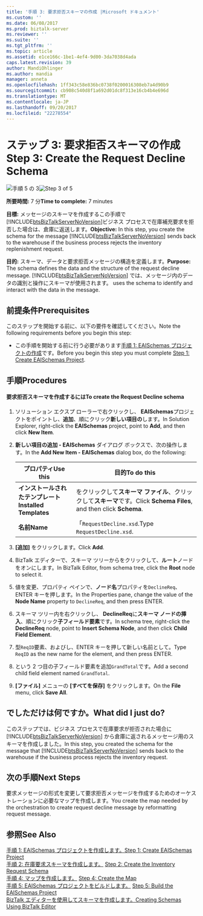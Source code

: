 ```yaml
---
title: '手順 3: 要求拒否スキーマの作成 |Microsoft ドキュメント'
ms.custom: ''
ms.date: 06/08/2017
ms.prod: biztalk-server
ms.reviewer: ''
ms.suite: ''
ms.tgt_pltfrm: ''
ms.topic: article
ms.assetid: e1ce166c-1be1-4ef4-9d00-3da7038d4ada
caps.latest.revision: 39
author: MandiOhlinger
ms.author: mandia
manager: anneta
ms.openlocfilehash: 1ff343c58e836bc0738f0200016308eb7a4d90b9
ms.sourcegitcommit: cb908c540d8f1a692d01dc8f313e16cb4b4e696d
ms.translationtype: MT
ms.contentlocale: ja-JP
ms.lasthandoff: 09/20/2017
ms.locfileid: "22278554"
---
```

# <a name="step-3-create-the-request-decline-schema"></a><span data-ttu-id="6f39b-102">ステップ 3: 要求拒否スキーマの作成</span><span class="sxs-lookup"><span data-stu-id="6f39b-102">Step 3: Create the Request Decline Schema</span></span>
<span data-ttu-id="6f39b-103">![手順 5 の 3](../core/media/step-3of5.gif "Step_3of5")</span><span class="sxs-lookup"><span data-stu-id="6f39b-103">![Step 3 of 5](../core/media/step-3of5.gif "Step_3of5")</span></span>  
  
 <span data-ttu-id="6f39b-104">**所要時間:** 7 分</span><span class="sxs-lookup"><span data-stu-id="6f39b-104">**Time to complete:** 7 minutes</span></span>  
  
 <span data-ttu-id="6f39b-105">**目標:** メッセージのスキーマを作成するこの手順で[!INCLUDE[btsBizTalkServerNoVersion](../includes/btsbiztalkservernoversion-md.md)]ビジネス プロセスで在庫補充要求を拒否した場合は、倉庫に返送します。</span><span class="sxs-lookup"><span data-stu-id="6f39b-105">**Objective:** In this step, you create the schema for the message [!INCLUDE[btsBizTalkServerNoVersion](../includes/btsbiztalkservernoversion-md.md)] sends back to the warehouse if the business process rejects the inventory replenishment request.</span></span>  
  
 <span data-ttu-id="6f39b-106">**目的:** スキーマ、データと要求拒否メッセージの構造を定義します。</span><span class="sxs-lookup"><span data-stu-id="6f39b-106">**Purpose:** The schema defines the data and the structure of the request decline message.</span></span> [!INCLUDE[btsBizTalkServerNoVersion](../includes/btsbiztalkservernoversion-md.md)]<span data-ttu-id="6f39b-107"> では、メッセージ内のデータの識別と操作にスキーマが使用されます。</span><span class="sxs-lookup"><span data-stu-id="6f39b-107"> uses the schema to identify and interact with the data in the message.</span></span>  
  
## <a name="prerequisites"></a><span data-ttu-id="6f39b-108">前提条件</span><span class="sxs-lookup"><span data-stu-id="6f39b-108">Prerequisites</span></span>  
 <span data-ttu-id="6f39b-109">このステップを開始する前に、以下の要件を確認してください。</span><span class="sxs-lookup"><span data-stu-id="6f39b-109">Note the following requirements before you begin this step:</span></span>  
  
-   <span data-ttu-id="6f39b-110">この手順を開始する前に行う必要があります[手順 1: EAISchemas プロジェクトの作成](../core/step-1-create-eaischemas-project.md)です。</span><span class="sxs-lookup"><span data-stu-id="6f39b-110">Before you begin this step you must complete [Step 1: Create EAISchemas Project](../core/step-1-create-eaischemas-project.md).</span></span>  
  
## <a name="procedures"></a><span data-ttu-id="6f39b-111">手順</span><span class="sxs-lookup"><span data-stu-id="6f39b-111">Procedures</span></span>  
  
#### <a name="to-create-the-request-decline-schema"></a><span data-ttu-id="6f39b-112">要求拒否スキーマを作成するには</span><span class="sxs-lookup"><span data-stu-id="6f39b-112">To create the Request Decline schema</span></span>  
  
1.  <span data-ttu-id="6f39b-113">ソリューション エクスプ ローラーで右クリックし、 **EAISchemas**プロジェクトをポイントし、**追加**、順にクリック**新しい項目の**します。</span><span class="sxs-lookup"><span data-stu-id="6f39b-113">In Solution Explorer, right-click the **EAISchemas** project, point to **Add**, and then click **New Item**.</span></span>  
  
2.  <span data-ttu-id="6f39b-114">**新しい項目の追加 - EAISchemas**  ダイアログ ボックスで、次の操作します。</span><span class="sxs-lookup"><span data-stu-id="6f39b-114">In the **Add New Item - EAISchemas** dialog box, do the following:</span></span>  
  
    |<span data-ttu-id="6f39b-115">プロパティ</span><span class="sxs-lookup"><span data-stu-id="6f39b-115">Use this</span></span>|<span data-ttu-id="6f39b-116">目的</span><span class="sxs-lookup"><span data-stu-id="6f39b-116">To do this</span></span>|  
    |--------------|----------------|  
    |<span data-ttu-id="6f39b-117">**インストールされたテンプレート**</span><span class="sxs-lookup"><span data-stu-id="6f39b-117">**Installed Templates**</span></span>|<span data-ttu-id="6f39b-118">をクリックして**スキーマ ファイル**、クリックして**スキーマ**です。</span><span class="sxs-lookup"><span data-stu-id="6f39b-118">Click **Schema Files**, and then click **Schema**.</span></span>|  
    |<span data-ttu-id="6f39b-119">**名前**</span><span class="sxs-lookup"><span data-stu-id="6f39b-119">**Name**</span></span>|<span data-ttu-id="6f39b-120">「`RequestDecline.xsd`.</span><span class="sxs-lookup"><span data-stu-id="6f39b-120">Type `RequestDecline.xsd`.</span></span>|  
  
3.  <span data-ttu-id="6f39b-121">**[追加]** をクリックします。</span><span class="sxs-lookup"><span data-stu-id="6f39b-121">Click **Add**.</span></span>  
  
4.  <span data-ttu-id="6f39b-122">BizTalk エディターで、スキーマ ツリーからをクリックして、**ルート**ノードをオンにします。</span><span class="sxs-lookup"><span data-stu-id="6f39b-122">In BizTalk Editor, from schema tree, click the **Root** node to select it.</span></span>  
  
5.  <span data-ttu-id="6f39b-123">値を変更、プロパティ ペインで、**ノード名**プロパティを`DeclineReq`、ENTER キーを押します。</span><span class="sxs-lookup"><span data-stu-id="6f39b-123">In the Properties pane, change the value of the **Node Name** property to `DeclineReq`, and then press ENTER.</span></span>  
  
6.  <span data-ttu-id="6f39b-124">スキーマ ツリー内を右クリックし、 **DeclineReq**に**スキーマ ノードの挿入**、順にクリック**子フィールド要素**です。</span><span class="sxs-lookup"><span data-stu-id="6f39b-124">In schema tree, right-click the **DeclineReq** node, point to **Insert Schema Node**, and then click **Child Field Element**.</span></span>  
  
7.  <span data-ttu-id="6f39b-125">型`ReqID`要素、およびし、ENTER キーを押して新しい名前として。</span><span class="sxs-lookup"><span data-stu-id="6f39b-125">Type `ReqID` as the new name for the element, and then press ENTER.</span></span>  
  
8.  <span data-ttu-id="6f39b-126">という 2 つ目の子フィールド要素を追加`GrandTotal`です。</span><span class="sxs-lookup"><span data-stu-id="6f39b-126">Add a second child field element named `GrandTotal`.</span></span>  
  
9. <span data-ttu-id="6f39b-127">**[ファイル]** メニューの **[すべてを保存]** をクリックします。</span><span class="sxs-lookup"><span data-stu-id="6f39b-127">On the **File** menu, click **Save All**.</span></span>  
  
## <a name="what-did-i-just-do"></a><span data-ttu-id="6f39b-128">でしただけは何ですか。</span><span class="sxs-lookup"><span data-stu-id="6f39b-128">What did I just do?</span></span>  
 <span data-ttu-id="6f39b-129">このステップでは、ビジネス プロセスで在庫要求が拒否された場合に [!INCLUDE[btsBizTalkServerNoVersion](../includes/btsbiztalkservernoversion-md.md)] から倉庫に返されるメッセージ用のスキーマを作成しました。</span><span class="sxs-lookup"><span data-stu-id="6f39b-129">In this step, you created the schema for the message that [!INCLUDE[btsBizTalkServerNoVersion](../includes/btsbiztalkservernoversion-md.md)] sends back to the warehouse if the business process rejects the inventory request.</span></span>  
  
## <a name="next-steps"></a><span data-ttu-id="6f39b-130">次の手順</span><span class="sxs-lookup"><span data-stu-id="6f39b-130">Next Steps</span></span>  
 <span data-ttu-id="6f39b-131">要求メッセージの形式を変更して要求拒否メッセージを作成するためのオーケストレーションに必要なマップを作成します。</span><span class="sxs-lookup"><span data-stu-id="6f39b-131">You create the map needed by the orchestration to create request decline message by reformatting request message.</span></span>  
  
## <a name="see-also"></a><span data-ttu-id="6f39b-132">参照</span><span class="sxs-lookup"><span data-stu-id="6f39b-132">See Also</span></span>  
 [<span data-ttu-id="6f39b-133">手順 1: EAISchemas プロジェクトを作成します。</span><span class="sxs-lookup"><span data-stu-id="6f39b-133">Step 1: Create EAISchemas Project</span></span>](../core/step-1-create-eaischemas-project.md)  
 <span data-ttu-id="6f39b-134">[手順 2: 在庫要求スキーマを作成します。](../core/step-2-create-the-inventory-request-schema.md) </span><span class="sxs-lookup"><span data-stu-id="6f39b-134">[Step 2: Create the Inventory Request Schema](../core/step-2-create-the-inventory-request-schema.md) </span></span>  
 <span data-ttu-id="6f39b-135">[手順 4: マップを作成します。](../core/step-4-create-the-map.md) </span><span class="sxs-lookup"><span data-stu-id="6f39b-135">[Step 4: Create the Map](../core/step-4-create-the-map.md) </span></span>  
 <span data-ttu-id="6f39b-136">[手順 5: EAISchemas プロジェクトをビルドします。](../core/step-5-build-the-eaischemas-project.md) </span><span class="sxs-lookup"><span data-stu-id="6f39b-136">[Step 5: Build the EAISchemas Project](../core/step-5-build-the-eaischemas-project.md) </span></span>  
 [<span data-ttu-id="6f39b-137">BizTalk エディターを使用してスキーマを作成します。</span><span class="sxs-lookup"><span data-stu-id="6f39b-137">Creating Schemas Using BizTalk Editor</span></span>](../core/creating-schemas-using-biztalk-editor.md)